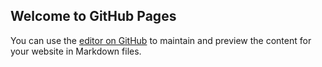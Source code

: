 ## Welcome to GitHub Pages

You can use the [editor on GitHub](https://github.com/social-comp/AmazonAudit-data/edit/main/README.md) to maintain and preview the content for your website in Markdown files.


